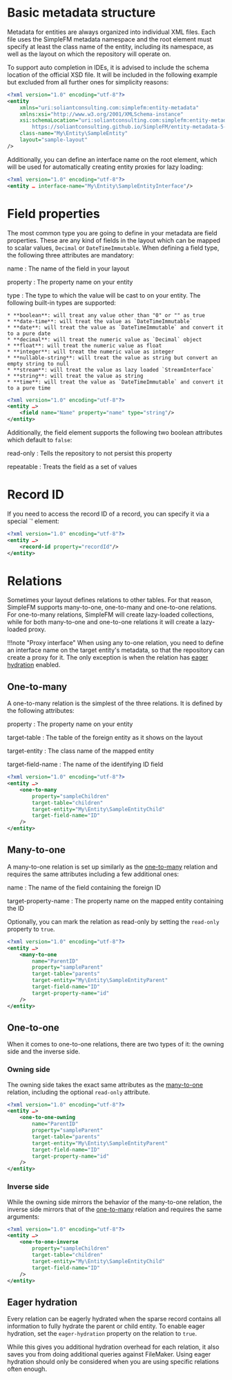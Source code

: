# Basic metadata structure

Metadata for entities are always organized into individual XML files. Each file uses the SimpleFM metadata namespace and
the root element must specify at least the class name of the entity, including its namespace, as well as the layout on
which the repository will operate on.

To support auto completion in IDEs, it is advised to include the schema location of the official XSD file. It will be
included in the following example but excluded from all further ones for simplicity reasons:

```xml
<?xml version="1.0" encoding="utf-8"?>
<entity
    xmlns="uri:soliantconsulting.com:simplefm:entity-metadata"
    xmlns:xsi="http://www.w3.org/2001/XMLSchema-instance"
    xsi:schemaLocation="uri:soliantconsulting.com:simplefm:entity-metadata
        https://soliantconsulting.github.io/SimpleFM/entity-metadata-5-1.xsd"
    class-name="My\Entity\SampleEntity"
    layout="sample-layout"
/>
```

Additionally, you can define an interface name on the root element, which will be used for automatically creating entity
proxies for lazy loading:

```xml
<?xml version="1.0" encoding="utf-8"?>
<entity … interface-name="My\Entity\SampleEntityInterface"/>
```

# Field properties

The most common type you are going to define in your metadata are field properties. These are any kind of fields in the
layout which can be mapped to scalar values, `Decimal` or `DateTimeImmutable`. When defining a field type, the following
three attributes are mandatory:

name
:   The name of the field in your layout

property
:   The property name on your entity

type
:   The type to which the value will be cast to on your entity. The following built-in types are supported:

    * **boolean**: will treat any value other than "0" or "" as true
    * **date-time**: will treat the value as `DateTimeImmutable`
    * **date**: will treat the value as `DateTimeImmutable` and convert it to a pure date
    * **decimal**: will treat the numeric value as `Decimal` object
    * **float**: will treat the numeric value as float
    * **integer**: will treat the numeric value as integer
    * **nullable-string**: will treat the value as string but convert an empty string to null
    * **stream**: will treat the value as lazy loaded `StreamInterface`
    * **string**: will treat the value as string
    * **time**: will treat the value as `DateTimeImmutable` and convert it to a pure time

```xml
<?xml version="1.0" encoding="utf-8"?>
<entity …>
    <field name="Name" property="name" type="string"/>
</entity>
```

Additionally, the field element supports the following two boolean attributes which default to `false`:

read-only
:   Tells the repository to not persist this property

repeatable
:   Treats the field as a set of values

# Record ID

If you need to access the record ID of a record, you can specify it via a special `<record-id/>' element:

```xml
<?xml version="1.0" encoding="utf-8"?>
<entity …>
    <record-id property="recordId"/>
</entity>
```

# Relations

Sometimes your layout defines relations to other tables. For that reason, SimpleFM supports many-to-one, one-to-many and
one-to-one relations. For one-to-many relations, SimpleFM will create lazy-loaded collections, while for both
many-to-one and one-to-one relations it will create a lazy-loaded proxy.

!!!note "Proxy interface"
    When using any to-one relation, you need to define an interface name on the target entity's metadata, so that the
    repository can create a proxy for it. The only exception is when the relation has
    [eager hydration](#eager-hydration) enabled.

## One-to-many

A one-to-many relation is the simplest of the three relations. It is defined by the following attributes:

property
:   The property name on your entity

target-table
:   The table of the foreign entity as it shows on the layout

target-entity
:   The class name of the mapped entity

target-field-name
:   The name of the identifying ID field

```xml
<?xml version="1.0" encoding="utf-8"?>
<entity …>
    <one-to-many
        property="sampleChildren"
        target-table="children"
        target-entity="My\Entity\SampleEntityChild"
        target-field-name="ID"
    />
</entity>
```

## Many-to-one

A many-to-one relation is set up similarly as the [one-to-many](#one-to-many) relation and requires the same attributes
including a few additional ones:

name
:   The name of the field containing the foreign ID

target-property-name
:   The property name on the mapped entity containing the ID

Optionally, you can mark the relation as read-only by setting the `read-only` property to `true`.

```xml
<?xml version="1.0" encoding="utf-8"?>
<entity …>
    <many-to-one
        name="ParentID"
        property="sampleParent"
        target-table="parents"
        target-entity="My\Entity\SampleEntityParent"
        target-field-name="ID"
        target-property-name="id"
    />
</entity>
```

## One-to-one

When it comes to one-to-one relations, there are two types of it: the owning side and the inverse side.

### Owning side

The owning side takes the exact same attributes as the [many-to-one](#many-to-one) relation, including the optional
`read-only` attribute.

```xml
<?xml version="1.0" encoding="utf-8"?>
<entity …>
    <one-to-one-owning
        name="ParentID"
        property="sampleParent"
        target-table="parents"
        target-entity="My\Entity\SampleEntityParent"
        target-field-name="ID"
        target-property-name="id"
    />
</entity>
```

### Inverse side

While the owning side mirrors the behavior of the many-to-one relation, the inverse side mirrors that of the
[one-to-many](#one-to-many) relation and requires the same arguments:

```xml
<?xml version="1.0" encoding="utf-8"?>
<entity …>
    <one-to-one-inverse
        property="sampleChildren"
        target-table="children"
        target-entity="My\Entity\SampleEntityChild"
        target-field-name="ID"
    />
</entity>
```

## Eager hydration

Every relation can be eagerly hydrated when the sparse record contains all information to fully hydrate the parent or
child entity. To enable eager hydration, set the `eager-hydration` property on the relation to `true`.

While this gives you additional hydration overhead for each relation, it also saves you from doing additional queries
against FileMaker. Using eager hydration should only be considered when you are using specific relations often enough.

